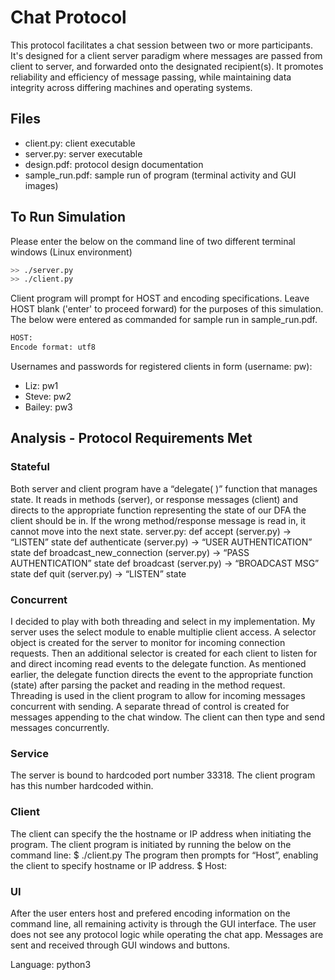 # Chat Protocol

This protocol facilitates a chat session between two or more participants. It's designed for a client server paradigm where messages are passed from client to server, and forwarded onto the designated recipient(s). It promotes reliability and efficiency of message passing, while maintaining data integrity across differing machines and operating systems.

## Files

- client.py: client executable
- server.py: server executable
- design.pdf: protocol design documentation
- sample_run.pdf: sample run of program (terminal activity and GUI images)

## To Run Simulation

Please enter the below on the command line of two different terminal windows (Linux environment)
 
 ```sh
>> ./server.py
>> ./client.py
```

Client program will prompt for HOST and encoding specifications. Leave HOST blank ('enter' to proceed forward) for the purposes of this simulation. The below were entered as commanded for sample run in sample_run.pdf.

 ```sh
HOST: 
Encode format: utf8
```

Usernames and passwords for registered clients in form (username: pw):

- Liz: pw1
- Steve: pw2
- Bailey: pw3

## Analysis - Protocol Requirements Met

### Stateful

Both server and client program have a “delegate( )” function that manages state. It reads in methods (server), or response messages (client) and directs to the appropriate function representing the state of our DFA the client should be in. If the wrong method/response message is read in, it cannot move into the next state.
server.py:
def accept (server.py) -> “LISTEN” state
def authenticate (server.py) -> “USER AUTHENTICATION” state
def broadcast_new_connection (server.py) -> “PASS AUTHENTICATION” state def broadcast (server.py) -> “BROADCAST MSG” state
def quit (server.py) -> “LISTEN” state

### Concurrent

I decided to play with both threading and select in my implementation. My server uses the select module to enable multiplie client access. A selector object is created for the server to monitor for incoming connection requests. Then an additional selector is created for each client to listen for and direct incoming read events to the delegate function. As mentioned earlier, the delegate function directs the event to the appropriate function (state) after parsing the packet and reading in the method request.
Threading is used in the client program to allow for incoming messages concurrent with sending. A separate thread of control is created for messages appending to the chat window. The client can then type and send messages concurrently.

### Service

The server is bound to hardcoded port number 33318. The client program has this number hardcoded within.

### Client

The client can specify the the hostname or IP address when initiating the program. The client program is initiated by running the below on the command line:
$ ./client.py
The program then prompts for “Host”, enabling the client to specify hostname or IP address.
$ Host:

### UI

After the user enters host and prefered encoding information on the command line, all remaining activity is through the GUI interface. The user does not see any protocol logic while operating the chat app. Messages are sent and received through GUI windows and buttons.


Language: python3



